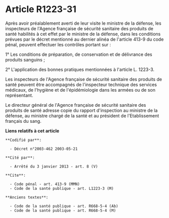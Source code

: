 # Article R1223-31

Après avoir préalablement averti de leur visite le ministre de la défense, les inspecteurs de l'Agence française de sécurité
sanitaire des produits de santé habilités à cet effet par le ministre de la défense, dans les conditions prévues par le
décret mentionné au dernier alinéa de l'article 413-9 du code pénal, peuvent effectuer les contrôles portant sur :

1° Les conditions de préparation, de conservation et de délivrance des produits sanguins ;

2° L'application des bonnes pratiques mentionnées à l'article L. 1223-3.

Les inspecteurs de l'Agence française de sécurité sanitaire des produits de santé peuvent être accompagnés de l'inspecteur
technique des services médicaux, de l'hygiène et de l'épidémiologie dans les armées ou de son représentant.

Le directeur général de l'Agence française de sécurité sanitaire des produits de santé adresse copie du rapport d'inspection
au ministre de la défense, au ministre chargé de la santé et au président de l'Etablissement français du sang.

**Liens relatifs à cet article**

	**Codifié par**:

	  - Décret n°2003-462 2003-05-21

	**Cité par**:

	  - Arrêté du 3 janvier 2013 - art. 8 (V)

	**Cite**:

	  - Code pénal - art. 413-9 (MMN)
	  - Code de la santé publique - art. L1223-3 (M)

	**Anciens textes**:

	  - Code de la santé publique - art. R668-5-4 (Ab)
	  - Code de la santé publique - art. R668-5-4 (M)
